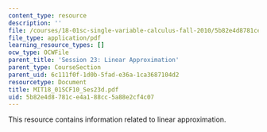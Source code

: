```yaml
---
content_type: resource
description: ''
file: /courses/18-01sc-single-variable-calculus-fall-2010/5b82e4d8781ce4a188cc5a88e2cf4c07_MIT18_01SCF10_Ses23d.pdf
file_type: application/pdf
learning_resource_types: []
ocw_type: OCWFile
parent_title: 'Session 23: Linear Approximation'
parent_type: CourseSection
parent_uid: 6c111f0f-1d0b-5fad-e36a-1ca3687104d2
resourcetype: Document
title: MIT18_01SCF10_Ses23d.pdf
uid: 5b82e4d8-781c-e4a1-88cc-5a88e2cf4c07
---
```

This resource contains information related to linear approximation.

